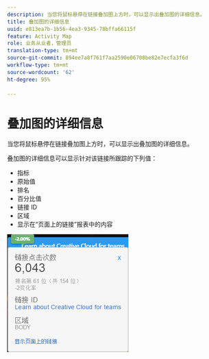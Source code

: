 ```yaml
---
description: 当您将鼠标悬停在链接叠加图上方时，可以显示出叠加图的详细信息。
title: 叠加图的详细信息
uuid: e813ea7b-1b56-4ea3-9345-78bffa66115f
feature: Activity Map
role: 业务从业者，管理员
translation-type: tm+mt
source-git-commit: 894ee7a8f761f7aa2590e06708be82e7ecfa3f6d
workflow-type: tm+mt
source-wordcount: '62'
ht-degree: 95%

---
```



# 叠加图的详细信息

当您将鼠标悬停在链接叠加图上方时，可以显示出叠加图的详细信息。

叠加图的详细信息可以显示针对该链接所跟踪的下列值：

* 指标
* 原始值
* 排名
* 百分比值
* 链接 ID
* 区域
* 显示在“页面上的链接”报表中的内容

![](assets/overlay_details.png)

